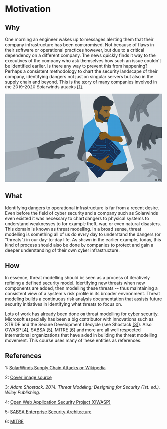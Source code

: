 # Motivation

## Why
One morning an engineer wakes up to messages alerting them that their company infrastructure has been compromised.
Not because of flaws in their software or operational practices however, but due to a critical dependency on a different company.
The news quickly finds it way to the executives of the company who ask themselves how such an issue couldn't be identified earlier.
Is there any way to prevent this from happening?
Perhaps a consistent methodology to chart the security landscape of their company, identifying dangers not just on singular servers but also in the supply chain and beyond.
This is the story of many companies involved in the 2019-2020 Solarwinds attacks [[1]](#references).

![](motivation-cover.jpg)

## What

Identifying dangers to operational infrastructure is far from a recent desire.
Even before the field of cyber security and a company such as Solarwinds even existed it was necessary to chart dangers to physical systems to understand weaknesses to for example theft, war, or even natural disasters.
This domain is known as threat modelling.
In a broad sense, threat modelling is something all of us do every day to understand the dangers (or "threats") in our day-to-day life.
As shown in the earlier example, today, this kind of process should also be done by companies to protect and gain a deeper understanding of their own cyber infrastructure.

## How

In essence, threat modelling should be seen as a process of iteratively refining a defined security model.
Identifying new threats when new components are added, then modelling these threats -- thus maintaining a consistent view of a system's risk profile in its broader environment.
Threat modeling builds a continuous risk analysis documentation that assists future security initiatives in identifying what threats to focus on.

Lots of work has already been done on threat modelling for cyber security.
Microsoft especially has been a big contributor with innovations such as STRIDE and the Secure Development Lifecycle (see Shostack [[3]](#References)).
Also OWASP [[4]](#References), SABSA [[5]](#References), MITRE [[6]](#References) and more are all well respected international organizations that have aided in building the threat modelling movement. 
This course uses many of these entities as references.

## References
1: [SolarWinds Supply Chain Attacks on Wikipedia](https://en.wikipedia.org/wiki/SolarWinds#2019%E2%80%932020_supply_chain_attacks)

2: [Cover image source](https://www.dw.com/en/threat-modeling-guide-how-to-identify-digital-risks-in-international-development-projects/a-55092469)

3: *Adam Shostack. 2014. Threat Modeling: Designing for Security (1st. ed.). Wiley Publishing.*

4: [Open Web Application Security Project (OWASP)](owasp.org)

5: [SABSA Enterprise Security Architecture](sabsa.org/)

6: [MITRE](mitre.org)
